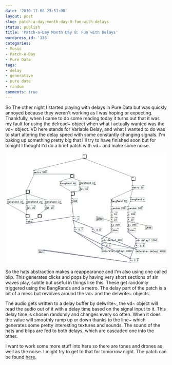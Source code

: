 ```yaml
---
date: '2010-11-08 23:51:00'
layout: post
slug: patch-a-day-month-day-8-fun-with-delays
status: publish
title: 'Patch-a-Day Month Day 8: Fun with Delays'
wordpress_id: '136'
categories:
- Music
- Patch-A-Day
- Pure Data
tags:
- delay
- generative
- pure data
- random
comments: true
---
```


So The other night I started playing with delays in Pure Data but was quickly annoyed because they weren't working as I was hoping or expecting. Thankfully, when I came to do some reading today it turns out that it was my fault for using the delread~ object when what i actually wanted was the vd~ object. VD here stands for Variable Delay, and what I wanted to do was to start altering the delay speed with some constantly changing signals. I'm baking up something pretty big that I'll try to have finished soon but for tonight I thought I'd do a brief patch with vd~ and make some noise.



![Fun with Delays](/a/2010-11-08-patch-a-day-month-day-8-fun-with-delays/08-DelayFun.png)

So the hats abstraction makes a reappearance and I'm also using one called blip. This generates clicks and pops by having very short sections of sin waves play, subtle but useful in things like this. These get randomly triggered using the BangRands and a metro. The delay part of the patch is a bit of a mess but revolves around the vd~ and the delwrite~ objects.

The audio gets written to a delay buffer by delwrite~, the vd~ object will read the audio out of it with a delay time based on the signal input to it. This delay time is chosen randomly and changes every so often. When it does the value will smoothly ramp up or down thanks to the line~ which generates some pretty interesting textures and sounds. The sound of the hats and blips are fed to both delays, which are cascaded one into the other.

I want to work some more stuff into here so there are tones and drones as well as the noise. I might try to get to that for tomorrow night. The patch can be found [here](/a/2010-11-08-patch-a-day-month-day-8-fun-with-delays/08-DelayFun.zip).
